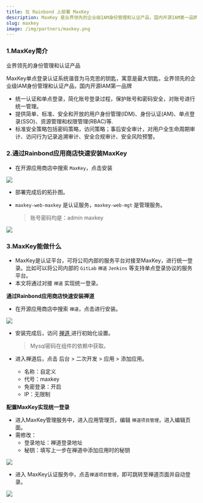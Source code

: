 ```yaml
---
title: 在 Rainbond 上部署 MaxKey
description: MaxKey 是业界领先的企业级IAM身份管理和认证产品，国内开源IAM第一品牌
slug: maxkey
image: /img/partners/maxkey.png
---
```


<!--truncate-->

### 1.MaxKey简介

业界领先的身份管理和认证产品

MaxKey单点登录认证系统谐音为马克思的钥匙，寓意是最大钥匙，业界领先的企业级IAM身份管理和认证产品，国内开源IAM第一品牌

-  统一认证和单点登录，简化账号登录过程，保护账号和密码安全，对账号进行统一管理。
-  提供简单、标准、安全和开放的用户身份管理(IDM)、身份认证(AM)、单点登录(SSO)、资源管理和权限管理(RBAC)等.
-  标准安全策略包括密码策略，访问策略；事后安全审计，对用户全生命周期审计、访问行为记录追溯审计、安全合规审计、安全风险预警。

### 2.通过Rainbond应用商店快速安装MaxKey

* 在开源应用商店中搜索 `MaxKey`，点击安装

![](https://grstatic.oss-cn-shanghai.aliyuncs.com/docs/5.4/opensource-app/maxkey/maxkey-install.png)

* 部署完成后的拓扑图。

* `maxkey-web-maxkey` 是认证服务，`maxkey-web-mgt` 是管理服务。
  > 账号密码均是：admin   maxkey

![](https://grstatic.oss-cn-shanghai.aliyuncs.com/docs/5.4/opensource-app/maxkey/tuoputu.png)

### 3.MaxKey能做什么

* MaxKey是认证平台，可将公司内部的服务平台对接至MaxKey，进行统一登录。比如可以将公司内部的 `GitLab` `禅道` `Jenkins` 等支持单点登录协议的服务平台。
* 本文将通过对接  `禅道` 实现统一登录。

**通过Rainbond应用商店快速安装禅道**

* 在开源应用商店中搜索 `禅道`，点击进行安装。

![](https://grstatic.oss-cn-shanghai.aliyuncs.com/docs/5.4/opensource-app/maxkey/zentao.png)

* 安装完成后，访问 [禅道 ](https://www.zentao.net/book)进行初始化设置。

  > Mysql密码在组件的依赖中获取。

* 进入禅道后，点击  后台 > 二次开发 > 应用 > 添加应用。
  * 名称：自定义
  * 代号：maxkey
  * 免密登录：开启
  * IP：无限制

**配置MaxKey实现统一登录**

* 进入MaxKey管理服务中，进入应用管理页，编辑 `禅道项目管理`，进入编辑页面。
* 需修改：
  * 登录地址：禅道登录地址
  * 秘钥：填写上一步在禅道中添加应用时的秘钥


![](https://grstatic.oss-cn-shanghai.aliyuncs.com/docs/5.4/opensource-app/maxkey/maxkey-config.png)

* 进入 MaxKey认证服务中，点击`禅道项目管理`，即可跳转至禅道页面并自动登录。

![](https://static.goodrain.com/images/maxkey-zentao.gif)
